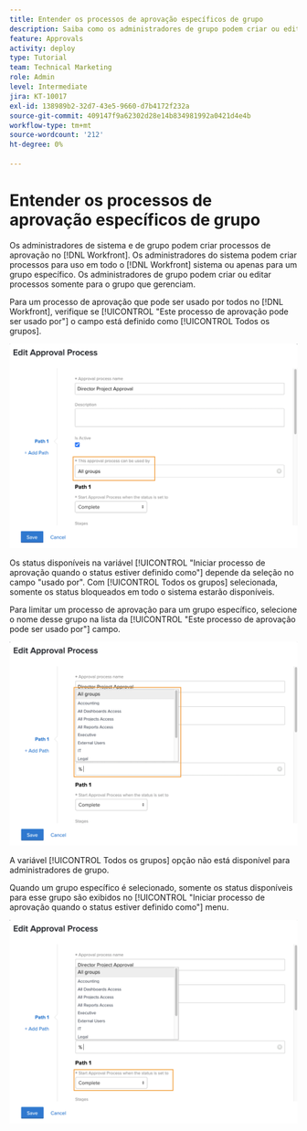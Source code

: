 ```yaml
---
title: Entender os processos de aprovação específicos de grupo
description: Saiba como os administradores de grupo podem criar ou editar processos de aprovação para os grupos que gerenciam.
feature: Approvals
activity: deploy
type: Tutorial
team: Technical Marketing
role: Admin
level: Intermediate
jira: KT-10017
exl-id: 138989b2-32d7-43e5-9660-d7b4172f232a
source-git-commit: 409147f9a62302d28e14b834981992a0421d4e4b
workflow-type: tm+mt
source-wordcount: '212'
ht-degree: 0%

---
```


# Entender os processos de aprovação específicos de grupo

Os administradores de sistema e de grupo podem criar processos de aprovação no [!DNL Workfront]. Os administradores do sistema podem criar processos para uso em todo o [!DNL Workfront] sistema ou apenas para um grupo específico. Os administradores de grupo podem criar ou editar processos somente para o grupo que gerenciam.

Para um processo de aprovação que pode ser usado por todos no [!DNL Workfront], verifique se [!UICONTROL &quot;Este processo de aprovação pode ser usado por&quot;] o campo está definido como [!UICONTROL Todos os grupos].

![[!UICONTROL Editar processo de aprovação] janela com o campo de grupo realçado](assets/admin-fund-approval-processes-1.png)

Os status disponíveis na variável [!UICONTROL &quot;Iniciar processo de aprovação quando o status estiver definido como&quot;] depende da seleção no campo &quot;usado por&quot;. Com [!UICONTROL Todos os grupos] selecionada, somente os status bloqueados em todo o sistema estarão disponíveis.

Para limitar um processo de aprovação para um grupo específico, selecione o nome desse grupo na lista da [!UICONTROL &quot;Este processo de aprovação pode ser usado por&quot;] campo.

![[!UICONTROL Editar processo de aprovação] janela com campo de grupo expandido](assets/admin-fund-approval-processes-2.png)

A variável [!UICONTROL Todos os grupos] opção não está disponível para administradores de grupo.

Quando um grupo específico é selecionado, somente os status disponíveis para esse grupo são exibidos no [!UICONTROL &quot;Iniciar processo de aprovação quando o status estiver definido como&quot;] menu.

![[!UICONTROL Editar processo de aprovação] janela com o campo de status realçado](assets/admin-fund-approval-processes-3.png)

